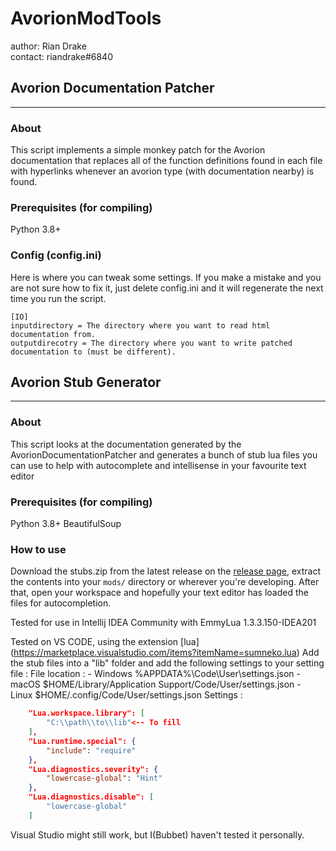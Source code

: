 # AvorionModTools
author: Rian Drake  
contact: riandrake#6840

## Avorion Documentation Patcher
----

### About
This script implements a simple monkey patch for the Avorion documentation that replaces all of the function definitions found in each file with hyperlinks whenever an avorion type (with documentation nearby) is found.

### Prerequisites (for compiling)
Python 3.8+

### Config (config.ini)
Here is where you can tweak some settings. If you make a mistake and you are not sure how to fix it, just delete config.ini and it will regenerate the next time you run the script.

```
[IO]
inputdirectory = The directory where you want to read html documentation from.
outputdirecotry = The directory where you want to write patched documentation to (must be different).
```

## Avorion Stub Generator
----

### About
This script looks at the documentation generated by the AvorionDocumentationPatcher and generates a bunch of stub lua files you can use to help with autocomplete and intellisense in your favourite text editor

### Prerequisites (for compiling)
Python 3.8+
BeautifulSoup


### How to use
Download the stubs.zip from the latest release on the [release page](https://github.com/riandrake/AvorionModTools/releases), extract the contents into your `mods/` directory or wherever you're developing. After that, open your workspace and hopefully your text editor has loaded the files for autocompletion.

Tested for use in Intellij IDEA Community with EmmyLua 1.3.3.150-IDEA201

Tested on VS CODE, using the extension [lua] (https://marketplace.visualstudio.com/items?itemName=sumneko.lua)
Add the stub files into a "lib" folder and add the following settings to your setting file :
File location :
    - Windows %APPDATA%\Code\User\settings.json
    - macOS $HOME/Library/Application Support/Code/User/settings.json
    - Linux $HOME/.config/Code/User/settings.json
Settings : 
```json
    "Lua.workspace.library": [
        "C:\\path\\to\\lib"<-- To fill
    ],
    "Lua.runtime.special": {
        "include": "require"
    },
    "Lua.diagnostics.severity": {
        "lowercase-global": "Hint"
    },
    "Lua.diagnostics.disable": [
        "lowercase-global"
    ]
```


Visual Studio might still work, but I(Bubbet) haven't tested it personally.
